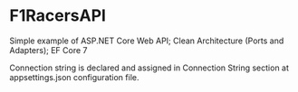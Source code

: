 # F1RacersAPI
Simple example of ASP.NET Core Web API; Clean Architecture (Ports and Adapters); EF Core 7

Connection string is declared  and assigned in Connection String section at appsettings.json configuration file.


